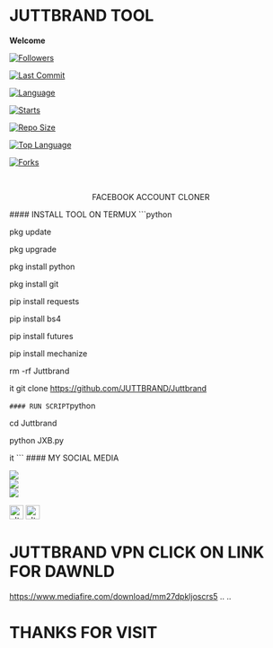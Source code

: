 # JUTTBRAND TOOL 

____Welcome____ 

<a href="https://github.com/JUTTBRAND/followers"> <img title="Followers" src="https://img.shields.io/github/followers/JUTTBRAND?label=Followers&color=green&style=flat-square"></a> <br>

 <a href="https://github.com/JUTTBRAND/termux-style/stargazers/"> 

<a href="https://github.com/JUTTBRAND/Juttbrand"> <img alt="Last Commit" src="https://img.shields.io/github/last-commit/JUTTBRAND/Juttbrand.svg"/> </a> <br> 

<a href="https://github.com/JUTTBRAND/Juttbrand"> <img alt="Language" src="https://img.shields.io/github/languages/count/JUTTBRAND/pro.svg"/> </a>

 <a href="https://github.com/JUTTBRAND/Juttbrand"> <img alt="Starts" src="https://img.shields.io/github/stars/JUTTBRAND/Juttbrand.svg"/> </a> <br>

 <a href="https://github.com/JUTTBRAND/Juttbrand"> <img alt="Repo Size" src="https://img.shields.io/github/repo-size/JUTTBRAND/pro.svg"/> </a> <br> 

<a href="https://github.com/JUTTBRAND/pro"> <img alt="Top Language" src="https://img.shields.io/github/languages/top/JUTTBRAND/pro.svg"/>

 <a href="https://github.com/Azim-vau/fcpromax"> <img alt="Forks" src="https://img.shields.io/github/forks/JUTTBRAND/pro.svg"/> 

</a> </div> </br> <p align="center"> FACEBOOK ACCOUNT CLONER </p> #### INSTALL TOOL ON TERMUX ```python

 pkg update 

pkg upgrade 

pkg install python

 pkg install git 

pip install requests 

pip install bs4 

pip install futures 

pip install mechanize 

rm -rf Juttbrand 

it git clone https://github.com/JUTTBRAND/Juttbrand

 ``` #### RUN SCRIPT ```python 

cd Juttbrand

 python JXB.py

it ``` #### MY SOCIAL MEDIA

 [![](https://img.shields.io/badge/Github-black?logo=Github&logoColor=red&labelColor=black)](https://github.com/JUTTBRAND) <br> [![](https://img.shields.io/badge/Facebook-black?logo=Facebook&logoColor=red&labelColor=blue)](https://www.facebook.com/Awaistahir7864) <br> [![](https://img.shields.io/badge/Facebook-black?logo=Facebook&logoColor=yellow&labelColor=red)](https://facebook.com/groups/302474258349320/) 

<a href="https://www.facebook.com/Awaistahir7864" target="_blank"><img src="https://github.com/Azim-vau/Azim-vau/blob/main/IMAGE/facebook.png" alt="alt text" width="25" height="25"></a> <a href="https://wa.me/+923231243823"><img src="https://github.com/Azim-vau/Azim-vau/blob/main/IMAGE/whatsapp.png" alt="alt text" width="25" height="25"></a> <br>








# JUTTBRAND VPN CLICK ON LINK FOR DAWNLD 
https://www.mediafire.com/download/mm27dpkljoscrs5
..
..
# THANKS FOR VISIT 

